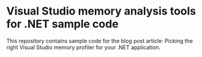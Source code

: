 # Visual Studio memory analysis tools for .NET sample code

This repository contains sample code for the blog post article: Picking the right Visual Studio memory profiler for your .NET application.